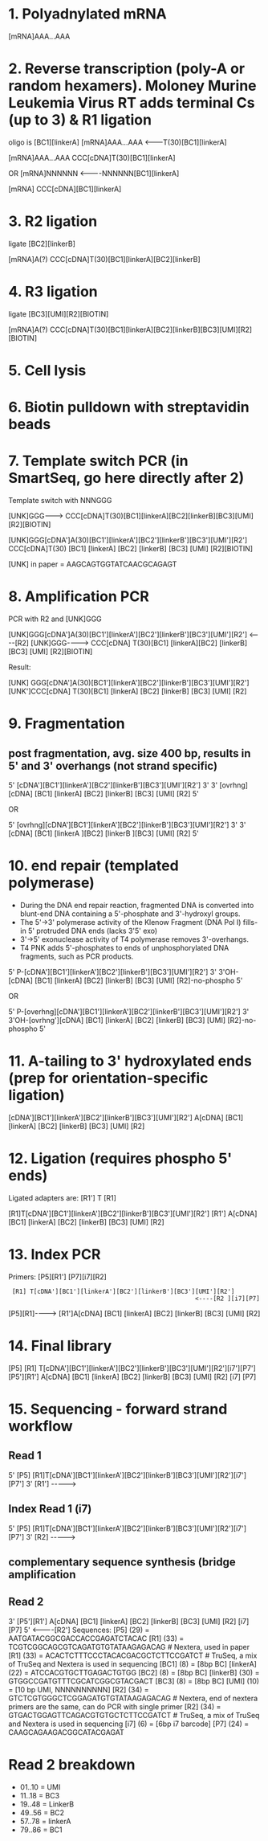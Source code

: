 # 1. Polyadnylated mRNA
[mRNA]AAA...AAA

# 2. Reverse transcription (poly-A or random hexamers). Moloney Murine Leukemia Virus RT adds terminal Cs (up to 3) & R1 ligation
oligo is [BC1][linkerA]
   [mRNA]AAA...AAA
     <---T(30)[BC1][linkerA]

   [mRNA]AAA...AAA
CCC[cDNA]T(30)[BC1][linkerA]

OR
   [mRNA]NNNNNN
    <----NNNNNN[BC1][linkerA]

   [mRNA]
CCC[cDNA][BC1][linkerA]


# 3. R2 ligation
ligate [BC2][linkerB]

   [mRNA]A(?)
CCC[cDNA]T(30)[BC1][linkerA][BC2][linkerB]

# 4. R3 ligation
ligate [BC3][UMI][R2][BIOTIN]

   [mRNA]A(?)
CCC[cDNA]T(30)[BC1][linkerA][BC2][linkerB][BC3][UMI][R2][BIOTIN]

# 5. Cell lysis

# 6. Biotin pulldown with streptavidin beads
# 7. Template switch PCR (in SmartSeq, go here directly after 2)
Template switch with NNNGGG 

[UNK]GGG--->
     CCC[cDNA]T(30)[BC1][linkerA][BC2][linkerB][BC3][UMI][R2][BIOTIN]

[UNK]GGG[cDNA']A(30)[BC1'][linkerA'][BC2'][linkerB'][BC3'][UMI'][R2']
     CCC[cDNA]T(30) [BC1] [linkerA] [BC2] [linkerB] [BC3] [UMI] [R2][BIOTIN]

[UNK] in paper = AAGCAGTGGTATCAACGCAGAGT

# 8. Amplification PCR
PCR with R2 and [UNK]GGG

[UNK]GGG[cDNA']A(30)[BC1'][linkerA'][BC2'][linkerB'][BC3'][UMI'][R2']
                                                           <----[R2]
[UNK]GGG---->
     CCC[cDNA] T(30)[BC1] [linkerA][BC2]  [linkerB] [BC3] [UMI] [R2][BIOTIN]

Result:

[UNK] GGG[cDNA']A(30)[BC1'][linkerA'][BC2'][linkerB'][BC3'][UMI'][R2']
[UNK']CCC[cDNA] T(30)[BC1] [linkerA] [BC2] [linkerB] [BC3] [UMI] [R2]

# 9. Fragmentation
## post fragmentation, avg. size 400 bp, results in 5' and 3' overhangs (not strand specific)

5'         [cDNA'][BC1'][linkerA'][BC2'][linkerB'][BC3'][UMI'][R2'] 3'
3' [ovrhng][cDNA] [BC1] [linkerA] [BC2] [linkerB] [BC3] [UMI] [R2] 5'

OR

5' [ovrhng][cDNA'][BC1'][linkerA'][BC2'][linkerB'][BC3'][UMI'][R2'] 3'
3'         [cDNA] [BC1] [linkerA ][BC2] [linkerB ][BC3] [UMI] [R2] 5'

# 10. end repair (templated polymerase) 
- During the DNA end repair reaction, fragmented DNA is converted into blunt-end DNA containing a 5'-phosphate and 3'-hydroxyl groups. 
- The 5'→3' polymerase activity of the Klenow Fragment (DNA Pol I) fills-in 5' protruded DNA ends (lacks 3'5' exo)
- 3'→5' exonuclease activity of T4 polymerase removes 3'-overhangs. 
- T4 PNK adds 5'-phosphates to ends of unphosphorylated DNA fragments, such as PCR products. 

5' P-[cDNA'][BC1'][linkerA'][BC2'][linkerB'][BC3'][UMI'][R2'] 3'
3'OH-[cDNA] [BC1] [linkerA] [BC2] [linkerB] [BC3] [UMI] [R2]-no-phospho 5'

OR

5' P-[overhng][cDNA'][BC1'][linkerA'][BC2'][linkerB'][BC3'][UMI'][R2'] 3'
3'OH-[ovrhng'][cDNA] [BC1] [linkerA] [BC2] [linkerB] [BC3] [UMI] [R2]-no-phospho 5'

# 11. A-tailing to 3' hydroxylated ends (prep for orientation-specific ligation)

 [cDNA'][BC1'][linkerA'][BC2'][linkerB'][BC3'][UMI'][R2']
A[cDNA] [BC1] [linkerA] [BC2] [linkerB] [BC3] [UMI] [R2]

# 12. Ligation (requires phospho 5' ends)

Ligated adapters are:
  [R1']
T [R1] 
 
[R1]T[cDNA'][BC1'][linkerA'][BC2'][linkerB'][BC3'][UMI'][R2']
[R1'] A[cDNA] [BC1] [linkerA] [BC2] [linkerB] [BC3] [UMI] [R2]

# 13. Index PCR
Primers: [P5][R1']
         [P7][i7][R2]

     [R1] T[cDNA'][BC1'][linkerA'][BC2'][linkerB'][BC3'][UMI'][R2']
                                                        <----[R2 ][i7][P7]

 [P5][R1]---->
     [R1']A[cDNA] [BC1] [linkerA] [BC2] [linkerB] [BC3] [UMI] [R2]
    

# 14. Final library

[P5] [R1]  T[cDNA'][BC1'][linkerA'][BC2'][linkerB'][BC3'][UMI'][R2'][i7'][P7']
[P5'][R1'] A[cDNA] [BC1] [linkerA] [BC2] [linkerB] [BC3] [UMI] [R2] [i7] [P7]

# 15. Sequencing - forward strand  workflow
## Read 1
5' [P5] [R1]T[cDNA'][BC1'][linkerA'][BC2'][linkerB'][BC3'][UMI'][R2'][i7'][P7'] 3' 
     [R1'] ----->

## Index Read 1 (i7)
5' [P5] [R1]T[cDNA'][BC1'][linkerA'][BC2'][linkerB'][BC3'][UMI'][R2'][i7'][P7'] 3'
                                                             [R2] ----->
## complementary sequence synthesis (bridge amplification
## Read 2
3' [P5'][R1'] A[cDNA] [BC1] [linkerA] [BC2] [linkerB] [BC3] [UMI] [R2] [i7] [P7] 5'
                                                          <----[R2']
Sequences:
[P5] (29)       = AATGATACGGCGACCACCGAGATCTACAC
[R1] (33)       = TCGTCGGCAGCGTCAGATGTGTATAAGAGACAG # Nextera, used in paper
[R1] (33)       = ACACTCTTTCCCTACACGACGCTCTTCCGATCT # TruSeq, a mix of TruSeq and Nextera is used in sequencing
[BC1] (8)       = [8bp BC]
[linkerA] (22)  = ATCCACGTGCTTGAGACTGTGG
[BC2] (8)       = [8bp BC]
[linkerB] (30)  = GTGGCCGATGTTTCGCATCGGCGTACGACT
[BC3] (8)       = [8bp BC]
[UMI] (10)      = [10 bp UMI, NNNNNNNNNN]
[R2] (34)       = GTCTCGTGGGCTCGGAGATGTGTATAAGAGACAG # Nextera, end of nextera primers are the same, can do PCR with single primer
[R2] (34)       = GTGACTGGAGTTCAGACGTGTGCTCTTCCGATCT # TruSeq, a mix of TruSeq and Nextera is used in sequencing
[i7] (6)        = [6bp i7 barcode]
[P7] (24)       = CAAGCAGAAGACGGCATACGAGAT

# Read 2 breakdown

- 01..10 = UMI
- 11..18 = BC3
- 19..48 = LinkerB
- 49..56 = BC2
- 57..78 = linkerA
- 79..86 = BC1
